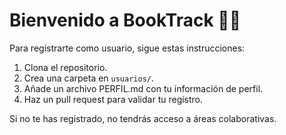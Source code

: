# Bienvenido a BookTrack 🤵🏼

Para registrarte como usuario, sigue estas instrucciones:

1. Clona el repositorio.
2. Crea una carpeta en `usuarios/`.
3. Añade un archivo PERFIL.md con tu información de perfil.
4. Haz un pull request para validar tu registro.

Si no te has registrado, no tendrás acceso a áreas colaborativas.
